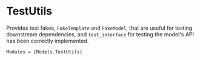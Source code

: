 # TestUtils

Provides test fakes, `FakeTemplate` and `FakeModel`, that are useful for
testing downstream dependencies, and `test_interface` for testing the model's API
has been correctly implemented.

```@autodocs
Modules = [Models.TestUtils]
```
